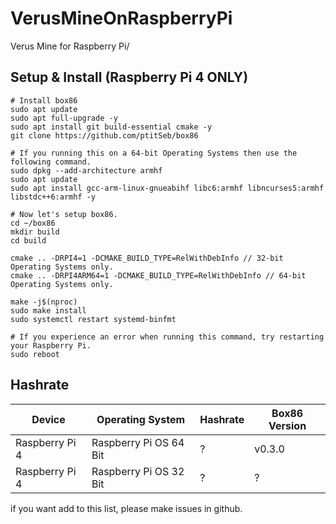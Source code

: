 # VerusMineOnRaspberryPi
Verus Mine for Raspberry Pi/

## Setup & Install (Raspberry Pi 4 ONLY)
```
# Install box86
sudo apt update
sudo apt full-upgrade -y
sudo apt install git build-essential cmake -y
git clone https://github.com/ptitSeb/box86

# If you running this on a 64-bit Operating Systems then use the following command.
sudo dpkg --add-architecture armhf
sudo apt update
sudo apt install gcc-arm-linux-gnueabihf libc6:armhf libncurses5:armhf libstdc++6:armhf -y

# Now let's setup box86.
cd ~/box86
mkdir build
cd build

cmake .. -DRPI4=1 -DCMAKE_BUILD_TYPE=RelWithDebInfo // 32-bit Operating Systems only.
cmake .. -DRPI4ARM64=1 -DCMAKE_BUILD_TYPE=RelWithDebInfo // 64-bit Operating Systems only.

make -j$(nproc)
sudo make install
sudo systemctl restart systemd-binfmt

# If you experience an error when running this command, try restarting your Raspberry Pi.
sudo reboot
```

## Hashrate
| Device           | Operating System         | Hashrate | Box86 Version |
| ---------------- | ------------------------ | -------- | ------------- |
| Raspberry Pi 4   | Raspberry Pi OS 64 Bit   | ?        | v0.3.0        |
| Raspberry Pi 4   | Raspberry Pi OS 32 Bit   | ?        | ?             |

if you want add to this list, please make issues in github.
